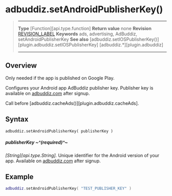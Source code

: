 # adbuddiz.setAndroidPublisherKey()

> --------------------- ------------------------------------------------------------------------------------------
> __Type__              [Function][api.type.function]
> __Return value__      none
> __Revision__          [REVISION_LABEL](REVISION_URL)
> __Keywords__          ads, advertising, AdBuddiz, setAndroidPublisherKey
> __See also__          [adbuddiz.setIOSPublisherKey()][plugin.adbuddiz.setIOSPublisherKey]
>						[adbuddiz.*][plugin.adbuddiz]
> --------------------- ------------------------------------------------------------------------------------------


## Overview

Only needed if the app is published on Google Play.

Configures your Android app AdBuddiz publisher key. Publisher key is available on [adbuddiz.com](http://www.adbuddiz.com/?utm_source=corona&utm_medium=web&utm_campaign=corona) after signup.

Call before [adbuddiz.cacheAds()][plugin.adbuddiz.cacheAds].

## Syntax

	adbuddiz.setAndroidPublisherKey( publisherKey )

##### publisherKey ~^(required)^~
_[String][api.type.String]._ Unique identifier for the Android version of your app. Available on [adbuddiz.com](http://www.adbuddiz.com/?utm_source=corona&utm_medium=web&utm_campaign=corona) after signup.

## Example

``````lua
adbuddiz.setAndroidPublisherKey( "TEST_PUBLISHER_KEY" )
``````
